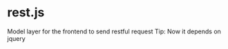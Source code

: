 rest.js
=======

Model layer for the frontend to send restful request
Tip: Now it depends on jquery
